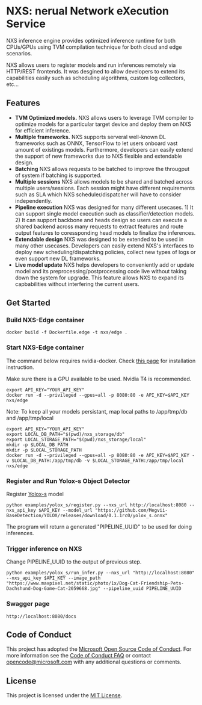 # NXS: nerual Network eXecution Service

NXS inference engine provides optimized inference runtime for both CPUs/GPUs using TVM compilation technique for both cloud and edge scenarios.

NXS allows users to register models and run inferences remotely via HTTP/REST frontends. It was desgined to allow developers to extend its capabilities easily such as scheduling algorithms, custom log collectors, etc...

## Features
- **TVM Optimized models.** NXS allows users to leverage TVM compiler to optimize models for a particular target device and deploy them on NXS for efficient inference.
- **Multiple frameworks.** NXS supports serveral well-known DL frameworks such as ONNX, TensorFlow to let users onboard vast amount of existings models. Furthermore, developers can easily extend the support of new frameworks due to NXS flexible and extendable design.
- **Batching** NXS allows requests to be batched to improve the througput of system if batching is supported.
- **Multiple sessions** NXS allows models to be shared and batched across multiple users/sessions. Each session might have different requirements such as SLA which NXS scheduler/dispatcher will have to consider independently. 
- **Pipeline execution** NXS was designed for many different usecases. 1) It can support single model execution such as classifier/detection models. 2) It can support backbone and heads design so users can execute a shared backend across many requests to extract features and route output features to coressponding head models to finalize the inferences.
- **Extendable design** NXS was designed to be extended to be used in many other usecases. Developers can easily extend NXS's interfaces to deploy new scheduling/dispatching policies, collect new types of logs or even support new DL frameworks.
- **Live model update** NXS helps developers to conveniently add or update model and its preprocessing/postprocessing code live without taking down the system for upgrade. This feature allows NXS to expand its capbabilities without interfering the current users.

## Get Started
### Build NXS-Edge container
```
docker build -f Dockerfile.edge -t nxs/edge .
```
### Start NXS-Edge container

The command below requires nvidia-docker. Check [this page](https://docs.nvidia.com/datacenter/cloud-native/container-toolkit/install-guide.html) for installation instruction.

Make sure there is a GPU available to be used. Nvidia T4 is recommended.

```
export API_KEY="YOUR_API_KEY"
docker run -d --privileged --gpus=all -p 8080:80 -e API_KEY=$API_KEY nxs/edge
```

Note: To keep all your models persistant, map local paths to /app/tmp/db and /app/tmp/local
```
export API_KEY="YOUR_API_KEY"
export LOCAL_DB_PATH="$(pwd)/nxs_storage/db"
export LOCAL_STORAGE_PATH="$(pwd)/nxs_storage/local"
mkdir -p $LOCAL_DB_PATH
mkdir -p $LOCAL_STORAGE_PATH
docker run -d --privileged --gpus=all -p 8080:80 -e API_KEY=$API_KEY -v $LOCAL_DB_PATH:/app/tmp/db -v $LOCAL_STORAGE_PATH:/app/tmp/local nxs/edge
```

### Register and Run Yolox-s Object Detector

Register [Yolox-s](https://github.com/Megvii-BaseDetection/YOLOX/tree/main/demo/ONNXRuntime) model 
```
python examples/yolox_s/register.py --nxs_url http://localhost:8080 --nxs_api_key $API_KEY --model_url "https://github.com/Megvii-BaseDetection/YOLOX/releases/download/0.1.1rc0/yolox_s.onnx"
```
The program will return a generated "PIPELINE_UUID" to be used for doing inferences.

### Trigger inference on NXS

Change PIPELINE_UUID to the output of previous step.
```
python examples/yolox_s/run_infer.py --nxs_url "http://localhost:8080" --nxs_api_key $API_KEY --image_path "https://www.maxpixel.net/static/photo/1x/Dog-Cat-Friendship-Pets-Dachshund-Dog-Game-Cat-2059668.jpg" --pipeline_uuid PIPELINE_UUID
```

### Swagger page
```
http://localhost:8080/docs
```

## Code of Conduct

This project has adopted the [Microsoft Open Source Code of Conduct](https://opensource.microsoft.com/codeofconduct/).
For more information see the [Code of Conduct FAQ](https://opensource.microsoft.com/codeofconduct/faq/)
or contact [opencode@microsoft.com](mailto:opencode@microsoft.com) with any additional questions or comments.

## License

This project is licensed under the [MIT License](LICENSE).
